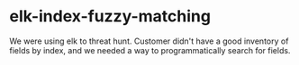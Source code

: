 # elk-index-fuzzy-matching
We were using elk to threat hunt. Customer didn't have a good inventory of fields by index, and we needed a way to programmatically search for fields. 
